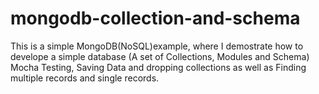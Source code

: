 # mongodb-collection-and-schema

This is a simple MongoDB(NoSQL)example, where I demostrate how to develope a simple database (A set of Collections, Modules and Schema) Mocha Testing, Saving Data and dropping collections as well as Finding multiple records and single records.
